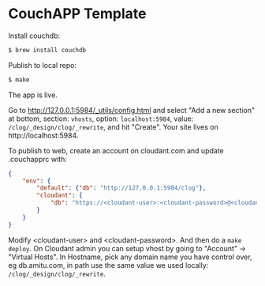 # CouchAPP Template

Install couchdb:

```sh
$ brew install couchdb
```

Publish to local repo:

```sh
$ make
```

The app is live.

Go to http://127.0.0.1:5984/_utils/config.html and select "Add a
new section" at bottom, section: `vhosts`, option: `localhost:5984`, value:
`/clog/_design/clog/_rewrite`, and hit "Create". Your site lives on
http://localhost:5984.

To publish to web, create an account on cloudant.com and update .couchapprc with:

```json
{
	"env": {
		"default": {"db": "http://127.0.0.1:5984/clog"},
		"cloudant": {
			"db": "https://<cloudant-user>:<cloudant-password>@<cloudant-user>.cloudant.com/clog"
		}
	}
}
```

Modify \<cloudant-user\> and \<cloudant-password\>. And then do a `make deploy`. On
Cloudant admin you can setup vhost by going to "Account" -> "Virtual Hosts". In
Hostname, pick any domain name you have control over, eg db.amitu.com, in path
use the same value we used locally: `/clog/_design/clog/_rewrite`.
